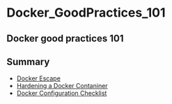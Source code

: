 # Docker_GoodPractices_101

## Docker good practices 101

## Summary 

- [Docker Escape](./escape.md)
- [Hardening a Docker Contaniner](./hardening.md)
- [Docker Configuration Checklist](./checklist.md)